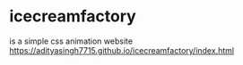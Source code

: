 # icecreamfactory
is a simple css animation website https://adityasingh7715.github.io/icecreamfactory/index.html
